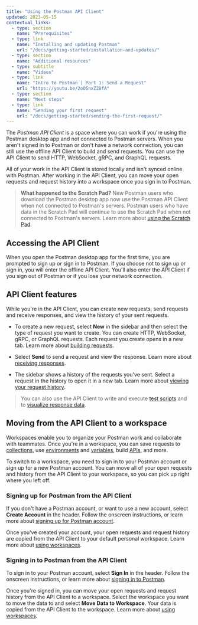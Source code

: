 ```yaml
---
title: "Using the Postman API Client"
updated: 2023-05-15
contextual_links:
  - type: section
    name: "Prerequisites"
  - type: link
    name: "Installing and updating Postman"
    url: "/docs/getting-started/installation-and-updates/"
  - type: section
    name: "Additional resources"
  - type: subtitle
    name: "Videos"
  - type: link
    name: "Intro to Postman | Part 1: Send a Request"
    url: "https://youtu.be/2oOSnxZ28fA"
  - type: section
    name: "Next steps"
  - type: link
    name: "Sending your first request"
    url: "/docs/getting-started/sending-the-first-request/"
---
```



The _Postman API Client_ is a space where you can work if you're using the Postman desktop app and not connected to Postman servers. When you aren't signed in to Postman or don't have a network connection, you can still use the offline API Client to build and send requests. You can use the API Client to send HTTP, WebSocket, gRPC, and GraphQL requests.

All of your work in the API Client is stored locally and isn't synced online with Postman. After working in the API Client, you can move your open requests and request history into a workspace once you sign in to Postman.

> **What happened to the Scratch Pad?** New Postman users who download the Postman desktop app now use the Postman API Client when not connected to Postman's servers. Postman users who have data in the Scratch Pad will continue to use the Scratch Pad when not connected to Postman's servers. Learn more about [using the Scratch Pad](/docs/getting-started/using-scratch-pad/).

## Accessing the API Client

When you open the Postman desktop app for the first time, you are prompted to sign up or sign in to Postman. If you choose not to sign up or sign in, you will enter the offline API Client. You'll also enter the API Client if you sign out of Postman or if you lose your network connection.

## API Client features

While you're in the API Client, you can create new requests, send requests and receive responses, and view the history of your sent requests.

* To create a new request, select **New** in the sidebar and then select the type of request you want to create. You can create HTTP, WebSocket, gRPC, or GraphQL requests. Each request you create opens in a new tab. Learn more about [building requests](/docs/sending-requests/requests/).

* Select **Send** to send a request and view the response. Learn more about [receiving responses](/docs/sending-requests/responses/).

* The sidebar shows a history of the requests you've sent. Select a request in the history to open it in a new tab. Learn more about [viewing your request history](/docs/getting-started/navigating-postman/#history).

> You can also use the API Client to write and execute [test scripts](/docs/writing-scripts/pre-request-scripts/) and to [visualize response data](/docs/sending-requests/visualizer/).

## Moving from the API Client to a workspace

Workspaces enable you to organize your Postman work and collaborate with teammates. Once you're in a workspace, you can save requests to [collections](/docs/collections/using-collections/), use [environments](/docs/sending-requests/managing-environments/) and [variables](/docs/sending-requests/variables/), build [APIs](/docs/designing-and-developing-your-api/the-api-workflow/), and more.

To switch to a workspace, you need to sign in to your Postman account or sign up for a new Postman account. You can move all of your open requests and history from the API Client to your workspace, so you can pick up right where you left off.

### Signing up for Postman from the API Client

If you don't have a Postman account, or want to use a new account, select **Create Account** in the header. Follow the onscreen instructions, or learn more about [signing up for Postman account](/docs/getting-started/postman-account/#signing-up-for-a-postman-account).

Once you've created your account, your open requests and request history are copied from the API Client to your default personal workspace. Learn more about [using workspaces](/docs/collaborating-in-postman/using-workspaces/managing-workspaces/).

### Signing in to Postman from the API Client

To sign in to your Postman account, select **Sign In** in the header. Follow the onscreen instructions, or learn more about [signing in to Postman](/docs/getting-started/postman-account/#signing-in-to-postman).

Once you're signed in, you can move your open requests and request history from the API Client to a workspace. Select the workspace you want to move the data to and select **Move Data to Workspace**. Your data is copied from the API Client to the workspace. Learn more about [using workspaces](/docs/collaborating-in-postman/using-workspaces/managing-workspaces/).
